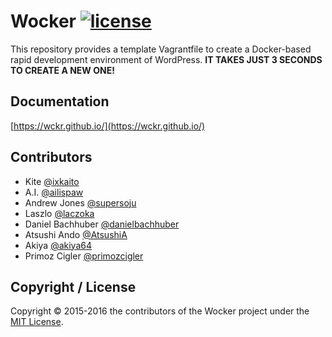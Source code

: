# Wocker [![license](https://img.shields.io/github/license/wckr/wocker.svg?maxAge=2592000)](https://github.com/wckr/wocker/blob/master/LICENSE)

This repository provides a template Vagrantfile to create a Docker-based rapid development environment of WordPress. __IT TAKES JUST 3 SECONDS TO CREATE A NEW ONE!__

## Documentation

[https://wckr.github.io/](https://wckr.github.io/)

## Contributors

- Kite [@ixkaito](https://github.com/ixkaito)
- A.I. [@ailispaw](https://github.com/ailispaw)
- Andrew Jones [@supersoju](https://github.com/supersoju)
- Laszlo [@laczoka](https://github.com/laczoka)
- Daniel Bachhuber [@danielbachhuber](https://github.com/danielbachhuber)
- Atsushi Ando [@AtsushiA](https://github.com/AtsushiA)
- Akiya [@akiya64](https://github.com/akiya64)
- Primoz Cigler [@primozcigler](https://github.com/primozcigler)

## Copyright / License

Copyright &copy; 2015-2016 the contributors of the Wocker project under the [MIT License](https://github.com/wckr/wocker/blob/master/LICENSE).
